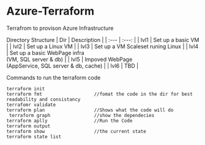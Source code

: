 # Azure-Terraform
Terrafrom to provison Azure Infrastructure

Directory Structure
| Dir   |   Description     |
| :---  |   :---:           |
| lvl1  | Set up a basic VM |
| lvl2  | Set up a Linux VM |
| lvl3  | Set up a VM Scaleset runing Linux |
| lvl4  | Set up a basic WebPage infra <br> (VM, SQL server & db) |
| lvl5  | Impoved WebPage <br> (AppService, SQL server & db, cache) |
| lvl6  | TBD |


Commands to run the terraform code
```
terraform init
terraform fmt                   //fomat the code in the dir for best readability and consistancy
terrafomr validate
terraform plan                  //Shows what the code will do
 terraform graph                //show the dependecies
terraform aplly                 //Run the Code
terraform output
terraform show                  //the current state 
terraform state list
```

